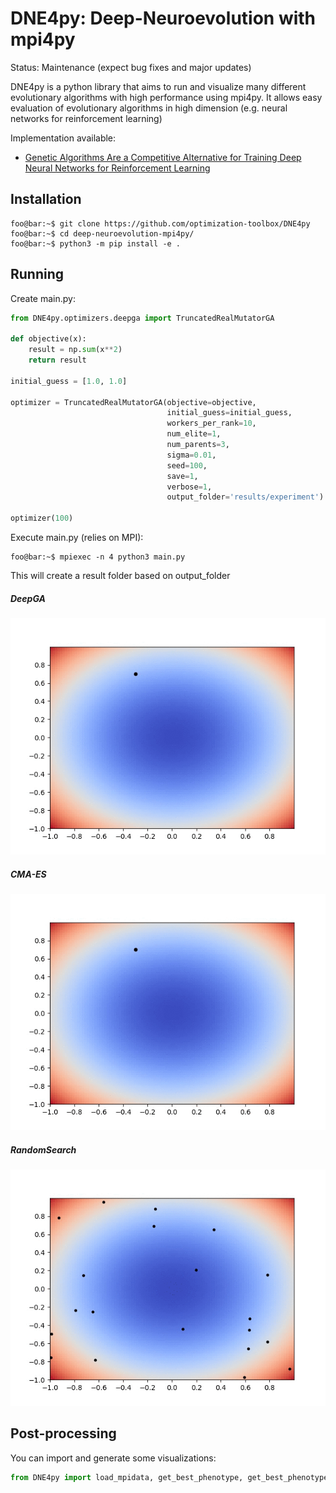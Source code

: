 # DNE4py: Deep-Neuroevolution with mpi4py

Status: Maintenance (expect bug fixes and major updates)

DNE4py is a python library that aims to run and visualize many different evolutionary algorithms with high performance using mpi4py. It allows easy evaluation of evolutionary algorithms in high dimension (e.g. neural networks for reinforcement learning) 

Implementation available:

* [Genetic Algorithms Are a Competitive Alternative for Training Deep Neural Networks for Reinforcement Learning](https://arxiv.org/pdf/1712.06567.pdf)

## Installation

```console
foo@bar:~$ git clone https://github.com/optimization-toolbox/DNE4py
foo@bar:~$ cd deep-neuroevolution-mpi4py/
foo@bar:~$ python3 -m pip install -e .
```

## Running

Create main.py:

```python
from DNE4py.optimizers.deepga import TruncatedRealMutatorGA

def objective(x):
    result = np.sum(x**2)
    return result

initial_guess = [1.0, 1.0]

optimizer = TruncatedRealMutatorGA(objective=objective,
                                   initial_guess=initial_guess,
                                   workers_per_rank=10,
                                   num_elite=1,
                                   num_parents=3,
                                   sigma=0.01,
                                   seed=100,
                                   save=1,
                                   verbose=1,
                                   output_folder='results/experiment')

optimizer(100)
```

Execute main.py (relies on MPI):

```console
foo@bar:~$ mpiexec -n 4 python3 main.py
```

This will create a result folder based on output_folder

##### DeepGA

![DeepGA: population over generations](https://github.com/optimization-toolbox/DNE4py/blob/master/tutorials/2_postprocessing_the_results/gif/deepga_truncatedrealmutatorga.gif)



##### CMA-ES

![CMA-ES: population over generations](https://github.com/optimization-toolbox/DNE4py/blob/master/tutorials/2_postprocessing_the_results/gif/cmaes.gif)

##### RandomSearch

![RandomSearch: population over generations](https://github.com/optimization-toolbox/DNE4py/blob/master/tutorials/2_postprocessing_the_results/gif/randomsearch.gif)

## Post-processing

You can import and generate some visualizations:
```python
from DNE4py import load_mpidata, get_best_phenotype, get_best_phenotype_generator
```



